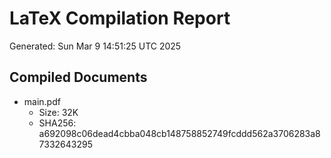 # LaTeX Compilation Report
Generated: Sun Mar  9 14:51:25 UTC 2025
## Compiled Documents
- main.pdf
  - Size: 32K
  - SHA256: a692098c06dead4cbba048cb148758852749fcddd562a3706283a87332643295
